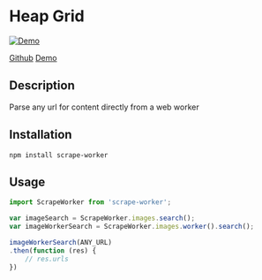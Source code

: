 Heap Grid
=========

[![Demo](https://rphansen91.github.io/scrape-worker/demo.jpg)](https://rphansen91.github.io/scrape-worker/)

[Github](https://github.com/rphansen91/scrape-worker)
[Demo](https://rphansen91.github.io/scrape-worker/)

Description
------------

Parse any url for content directly from a web worker

Installation
------------

```
npm install scrape-worker
```

Usage
-----

```js
import ScrapeWorker from 'scrape-worker';

var imageSearch = ScrapeWorker.images.search();
var imageWorkerSearch = ScrapeWorker.images.worker().search();

imageWorkerSearch(ANY_URL)
.then(function (res) {
    // res.urls
})
```